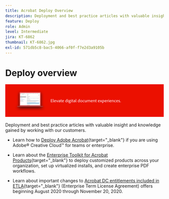 ```yaml
---
title: Acrobat Deploy Overview
description: Deployment and best practice articles with valuable insight and knowledge gained by working with our customers
feature: Deploy
role: Admin
level: Intermediate
jira: KT-6862
thumbnail: KT-6862.jpg
exl-id: 571db5c8-bac5-4066-af0f-f7e2d3a9105b
---
```

# Deploy overview

![Acrobat Deployment Image](../assets/Hero-Deploy.png)

Deployment and best practice articles with valuable insight and knowledge gained by working with our customers.

* Learn how to [Deploy Adobe Acrobat](https://helpx.adobe.com/enterprise/using/deploying-acrobat.html){target="_blank"} if you are using Adobe&reg; Creative Cloud&trade; for teams or enterprise.

* Learn about the [Enterprise Toolkit for Acrobat Products](https://www.adobe.com/devnet-docs/acrobatetk/index.html){target="_blank"} to deploy customized products across your organization, set up virtualized installs, and create enterprise PDF workflows.

* Learn about important changes to [Acrobat DC entitlements included in ETLA](signentitlementchanges.md){target="_blank"} (Enterprise Term License Agreement) offers beginning August 2020 through November 20, 2020.
